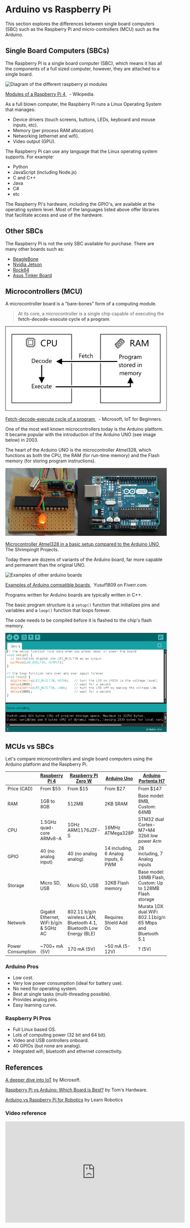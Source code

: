 # Arduino vs Raspberry Pi

This section explores the differences between single board computers (SBC) such as the Raspberry Pi and micro-controllers (MCU) such as the Arduino.

## Single Board Computers (SBCs)

The Raspberry Pi is a single board computer (SBC), which means it has all the components of a full sized computer, however, they are attached to a single board.

![Diagram of the different raspberry pi modules](https://upload.wikimedia.org/wikipedia/commons/thumb/5/51/RaspberryPi_Model_4B.svg/1920px-RaspberryPi_Model_4B.svg.png)<p class=img-info>
	<a href="https://en.wikipedia.org/wiki/Raspberry_Pi"> Modules of a Raspberry Pi 4 </a>&nbsp; - Wikipedia.
</p>

As a full blown computer, the Raspberry Pi runs a Linux Operating System that manages:

- Device drivers (touch screens, buttons, LEDs, keyboard and mouse inputs, etc).
- Memory (per process RAM allocation).
- Networking (ethernet and wifi).
- Video output (GPU).

The Raspberry Pi can use any language that the Linux operating system supports. For example:

- Python
- JavaScript (including Node.js)
- C and C++
- Java
- C#
- etc

The Raspberry Pi's hardware, including the GPIO's, are available at the operating system level. Most of the languages listed above offer libraries that facilitate access and use of the hardware.

## Other SBCs

The Raspberry Pi is not the only SBC available for purchase. There are many other boards such as:
- [BeagleBone](https://beagleboard.org/bone)
- [Nvidia Jetson](https://www.nvidia.com/en-us/autonomous-machines/jetson-store/)
- [Rock64](https://www.pine64.org/devices/single-board-computers/rock64/)
- [Asus Tinker Board](https://tinker-board.asus.com/series.html)


## Microcontrollers (MCU)

A microcontroller board is a "bare-bones" form of a computing module.

> At its core, a microcontroller is a single chip capable of executing the **fetch-decode-execute cycle of a program**.


![block diagram for fetch-decode-execute-loop](../lessons/assets/8-arduino-vs-pi-code-loop.png)
<p class=img-info>
	<a href="https://github.com/microsoft/IoT-For-Beginners/blob/main/1-getting-started/lessons/2-deeper-dive/README.md"> Fetch-decode-execute cycle of a program </a>&nbsp; - Microsoft, IoT for Beginners.
</p>

One of the most well known microcontrollers today is the Arduino platform. It became popular with the introduction of the Arduino UNO (see image below) in 2003.

The heart of the Arduino UNO is the microcontroller Atmel328, which functions as both the CPU, the RAM (for run-time memory) and the Flash memory (for storing program instructions).

![basic atmel mcu besides a arduino uno](../lessons/assets/8-arduino-uno-vs-atmel-328.jpg)
<p class=img-info>
	<a href="https://lifehacker.com/diy-shrimp-microcontroller-replicates-an-arduino-uno-at-5965010"> Microcontroller Atmel328 in a basic setup compared to the Arduino UNO </a>&nbsp; The ShrimpingIt Projects.
</p>

Today there are dozens of variants of the Arduino board, far more capable and permanent than the original UNO.

![Examples of other arduino boards](https://fiverr-res.cloudinary.com/images/q_auto,f_auto/gigs/168116148/original/737d70c1dc3b99dcafabb736ff1f1e4ca769a503/write-firmware-for-arduino.jpeg)
<p class=img-info>
	<a href="https://www.fiverr.com/yusuf1809/write-firmware-for-arduino"> Examples of Arduino compatible boards </a>&nbsp; Yusuf1809 on Fiverr.com.
</p>

Programs written for Arduino boards are typically written in C++.

The basic program structure is a `setup()` function that initializes pins and variables and a `loop()` function that loops forever.

The code needs to be compiled before it is flashed to the chip's flash memory.

![](../lessons/assets/8-arduino-vs-pi-arduino-code.png)


## MCUs vs SBCs

Let's compare microcontrollers and single board computers using the Arduino platform and the Raspberry Pi.

|                   | [Raspberry Pi 4](https://www.raspberrypi.com/products/raspberry-pi-4-model-b/) | [Raspberry Pi Zero W](https://www.raspberrypi.com/products/raspberry-pi-zero-w/) | [Arduino Uno](https://docs.arduino.cc/hardware/uno-rev3) | [Arduino Portenta H7](https://store-usa.arduino.cc/products/portenta-h7?selectedStore=us) |
| ----------------- | ------------------------------------------------------------------------------ | -------------------------------------------------------------------------------- | -------------------------------------------------------- | ----------------------------------------------------------------------------------------- |
| Price (CAD)       | From $55                                                                       | From $15                                                                         | From $27                                                 | From $147                                                                                 |
| RAM               | 1GB to 8GB                                                                     | 512MB                                                                            | 2KB SRAM                                                 | Base model: 8MB, Custom: 64MB                                                             |
| CPU               | 1.5GHz quad-core ARMv8-A                                                       | 1GHz ARM1176JZF-S                                                                | 16MHz ATMega328P                                         | STM32 dual Cortex-M7+M4 32bit low power Arm                                               |
| GPIO              | 40 (no analog input)                                                           | 40 (no analog analog)                                                            | 14 including, 6 Analog inputs, 6 PWM                     | 28 including, 7 Analog inputs                                                             |
| Storage           | Micro SD, USB                                                                  | Micro SD, USB                                                                    | 32KB Flash memory                                        | Base model: 16MB Flash, Custom: Up to 128MB Flash storage                                 |
| Network           | Gigabit Ethernet, WiFi b/g/n & 5GHz AC                                         | 802.11 b/g/n wireless LAN, Bluetooth 4.1, Bluetooth Low Energy (BLE)             | Requires Shield Add On                                   | Murata 1DX dual WiFi 802.11b/g/n 65 Mbps and Bluetooth 5.1                                |
| Power Consumption | ~700+ mA (5V)                                                                  | 170 mA (5V)                                                                      | ~50 mA (5-12V)                                           | ? (5V)                                                                                    |


### Arduino Pros

- Low cost.
- Very low power consumption (ideal for battery use).
- No need for operating system.
- Best at single tasks (multi-threading possible).
- Provides analog pins.
- Easy learning curve.

### Raspberry Pi Pros

- Full Linux based OS.
- Lots of computing power (32 bit and 64 bit).
- Video and USB controllers onboard.
- 40 GPIOs (but none are analog).
- Integrated wifi, bluetooth and ethernet connectivity.

## References
[A deeper dive into IoT](https://github.com/microsoft/IoT-For-Beginners/blob/main/1-getting-started/lessons/2-deeper-dive/README.md) by Microsoft.

[Raspberry Pi vs Arduino: Which Board is Best?](https://www.tomshardware.com/features/raspberry-pi-vs-arduino) by Tom's Hardware.

[Arduino vs Raspberry Pi for Robotics](https://www.learnrobotics.org/blog/arduino-vs-raspberry-pi/) by Learn Robotics

### Video reference

 <iframe width="560" height="315" src="https://www.youtube.com/embed/p40OetppIDg" title="YouTube video player" frameborder="0" allow="accelerometer; autoplay; clipboard-write; encrypted-media; gyroscope; picture-in-picture" allowfullscreen></iframe>

